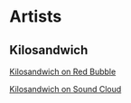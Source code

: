 # Artists

## Kilosandwich

[Kilosandwich on Red Bubble](https://www.redbubble.com/people/Kilosandwich/explore)


[Kilosandwich on Sound Cloud](https://soundcloud.com/user-528762515)
